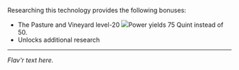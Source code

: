 Researching this technology provides the following bonuses:
* The Pasture and Vineyard level-20 ![](/assets/lightning.svg)Power yields 75 Quint instead of 50.
* Unlocks additional research

---

_Flav'r text here._
